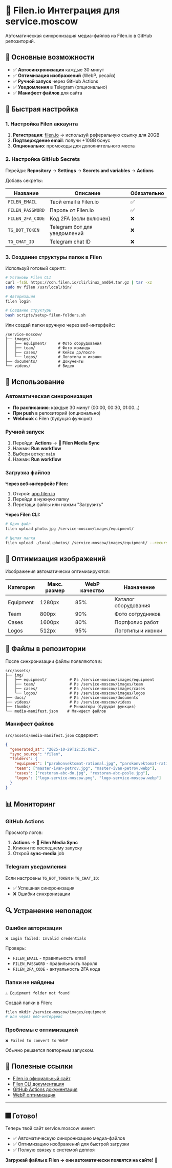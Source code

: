 # 📁 Filen.io Интеграция для service.moscow

Автоматическая синхронизация медиа-файлов из Filen.io в GitHub репозиторий.

## 🎯 Основные возможности

- ✅ **Автосинхронизация** каждые 30 минут
- ✅ **Оптимизация изображений** (WebP, ресайз)
- ✅ **Ручной запуск** через GitHub Actions
- ✅ **Уведомления** в Telegram (опционально)
- ✅ **Манифест файлов** для сайта

## 🚀 Быстрая настройка

### 1. Настройка Filen аккаунта

1. **Регистрация**: [filen.io](https://filen.io) → используй реферальную ссылку для 20GB
2. **Подтверждение email**: получи +10GB бонус
3. **Опционально**: промокоды для дополнительного места

### 2. Настройка GitHub Secrets

Перейди: **Repository** → **Settings** → **Secrets and variables** → **Actions**

Добавь секреты:

| Название | Описание | Обязательно |
|----------|-------------|----------|
| `FILEN_EMAIL` | Твой email в Filen.io | ✅ |
| `FILEN_PASSWORD` | Пароль от Filen.io | ✅ |
| `FILEN_2FA_CODE` | Код 2FA (если включен) | ❌ |
| `TG_BOT_TOKEN` | Telegram бот для уведомлений | ❌ |
| `TG_CHAT_ID` | Telegram chat ID | ❌ |

### 3. Создание структуры папок в Filen

Используй готовый скрипт:

```bash
# Установи Filen CLI
curl -fsSL https://cdn.filen.io/cli/linux_amd64.tar.gz | tar -xz
sudo mv filen /usr/local/bin/

# Авторизация
filen login

# Создание структуры
bash scripts/setup-filen-folders.sh
```

Или создай папки вручную через веб-интерфейс:

```
/service-moscow/
├── images/
│   ├── equipment/     # Фото оборудования
│   ├── team/          # Фото команды
│   ├── cases/         # Кейсы до/после
│   └── logos/         # Логотипы и иконки
├── documents/         # Документы
└── videos/            # Видео
```

## 📝 Использование

### Автоматическая синхронизация

- **По расписанию**: каждые 30 минут (00:00, 00:30, 01:00...)
- **При push** в репозиторий (опционально)
- **Webhook** с Filen (будущая функция)

### Ручной запуск

1. Перейди: **Actions** → **📁 Filen Media Sync**
2. Нажми: **Run workflow**
3. Выбери ветку: `main`
4. Нажми: **Run workflow**

### Загрузка файлов

**Через веб-интерфейс Filen:**
1. Открой: [app.filen.io](https://app.filen.io)
2. Перейди в нужную папку
3. Перетащи файлы или нажми "Загрузить"

**Через Filen CLI:**
```bash
# Один файл
filen upload photo.jpg /service-moscow/images/equipment/

# Целая папка
filen upload ./local-photos/ /service-moscow/images/equipment/ --recursive
```

## 🔧 Оптимизация изображений

Изображения автоматически оптимизируются:

| Категория | Макс. размер | WebP качество | Назначение |
|-----------|-------------|--------------|------------|
| Equipment | 1280px | 85% | Каталог оборудования |
| Team | 800px | 90% | Фото сотрудников |
| Cases | 1600px | 80% | Портфолио работ |
| Logos | 512px | 95% | Логотипы и иконки |

## 📄 Файлы в репозитории

После синхронизации файлы появляются в:

```
src/assets/
├── img/
│   ├── equipment/          # Из /service-moscow/images/equipment
│   ├── team/               # Из /service-moscow/images/team
│   ├── cases/              # Из /service-moscow/images/cases
│   └── logos/              # Из /service-moscow/images/logos
├── docs/                   # Из /service-moscow/documents
├── videos/                 # Из /service-moscow/videos
├── thumbs/                 # Миниатюры (будущая функция)
└── media-manifest.json    # Манифест файлов
```

### Манифест файлов

`src/assets/media-manifest.json` содержит:
```json
{
  "generated_at": "2025-10-29T12:35:00Z",
  "sync_source": "filen",
  "folders": {
    "equipment": ["parokonvektomat-rational.jpg", "parokonvektomat-rational.webp"],
    "team": ["master-ivan-petrov.jpg", "master-ivan-petrov.webp"],
    "cases": ["restoran-abc-do.jpg", "restoran-abc-posle.jpg"],
    "logos": ["logo-service-moscow.png", "logo-service-moscow.webp"]
  }
}
```

## 📊 Мониторинг

### GitHub Actions

Просмотр логов:
1. **Actions** → **📁 Filen Media Sync**
2. Кликни по последнему запуску
3. Открой **sync-media** job

### Telegram уведомления

Если настроены `TG_BOT_TOKEN` и `TG_CHAT_ID`:
- ✅ Успешная синхронизация
- ❌ Ошибки синхронизации

## 🔍 Устранение неполадок

### Ошибки авторизации

```
❌ Login failed: Invalid credentials
```

Проверь:
- `FILEN_EMAIL` - правильность email
- `FILEN_PASSWORD` - правильность пароля
- `FILEN_2FA_CODE` - актуальность 2FA кода

### Папки не найдены

```
⚠️ Equipment folder not found
```

Создай папки в Filen:
```bash
filen mkdir /service-moscow/images/equipment
# или через веб-интерфейс
```

### Проблемы с оптимизацией

```
❌ Failed to convert to WebP
```

Обычно решается повторным запуском.

## 🔗 Полезные ссылки

- [Filen.io официальный сайт](https://filen.io)
- [Filen CLI документация](https://docs.filen.io/docs/cli/)
- [GitHub Actions документация](https://docs.github.com/en/actions)
- [WebP оптимизация](https://developers.google.com/speed/webp)

---

## 🎆 Готово!

Теперь твой сайт service.moscow имеет:
- ✅ Автоматическую синхронизацию медиа-файлов
- ✅ Оптимизацию изображений для быстрой загрузки
- ✅ Полную связку с системой деплоя

**Загружай файлы в Filen → они автоматически появятся на сайте!** 🚀
